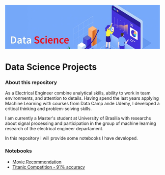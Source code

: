 ![ ](https://github.com/luizgontijo/DataScience_Projects/blob/master/banner_datascience.jpg)

# Data Science Projects
### About this repository

As a Electrical Engineer combine analytical skills, ability to work in team environments, and attention to details. Having spend the last years applying Machine Learning with courses from Data Camp ande Udemy, I developed a critical thinking and problem-solving skills.

I am currently a Master's student at University of Brasilia with researchs about signal processing and 
participation in the group of machine learning research of the electrical engineer departament. 

In this repository I will provide some notebooks I have developed.

### Notebooks
- [Movie Recommendation](https://github.com/luizgontijo/DataScience_Projects/blob/master/movie-recommendation.ipynb/)
- [Titanic Competition - 91% accuracy](https://github.com/luizgontijo/DataScience_Projects/blob/master/titanic-competition.ipynb)
